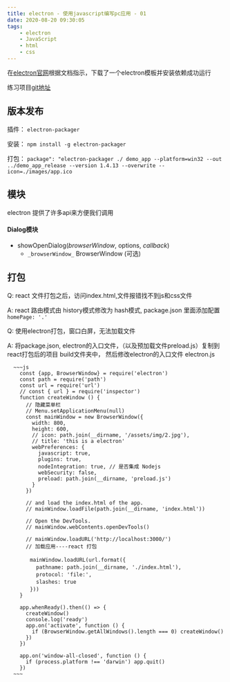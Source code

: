 ```yaml
---
title: electron - 使用javascript编写pc应用 - 01
date: 2020-08-20 09:30:05
tags:
    - electron
    - JavaScript
    - html
    - css
---
```


  在[electron官网](https://www.electronjs.org/)根据文档指示，下载了一个electron模板并安装依赖成功运行

  练习项目[git地址](https://github.com/lxx1997/react-electron-app)



## 版本发布

  插件： `electron-packager`

  安装： `npm install -g electron-packager`

  打包： `package": "electron-packager ./ demo_app --platform=win32 --out ../demo_app_release --version 1.4.13 --overwrite --icon=./images/app.ico`

## 模块

  electron 提供了许多api来方便我们调用

  ####  Dialog模块

  * showOpenDialog(_browserWindow_, options, _callback_)
    * `_browserWindow_` BrowserWindow (可选)


## 打包

  Q:  react 文件打包之后，访问index.html,文件报错找不到js和css文件

  A:  react 路由模式由 history模式修改为 hash模式, package.json 里面添加配置 `homePage: '.'`

  Q:  使用electron打包，窗口白屏，无法加载文件

  A:  将package.json, electron的入口文件，（以及预加载文件preload.js）复制到react打包后的项目 build文件夹中，
      然后修改electron的入口文件
      electron.js

      ~~~js
        const {app, BrowserWindow} = require('electron')
        const path = require('path')
        const url = require('url')
        // const { url } = require('inspector')
        function createWindow () {
          // 隐藏菜单栏
          // Menu.setApplicationMenu(null)
          const mainWindow = new BrowserWindow({
            width: 800,
            height: 600,
            // icon: path.join(__dirname, '/assets/img/2.jpg'),
            // title: 'this is a electron'
            webPreferences: {
              javascript: true,
              plugins: true,
              nodeIntegration: true, // 是否集成 Nodejs
              webSecurity: false,
              preload: path.join(__dirname, 'preload.js')
            }
          })

          // and load the index.html of the app.
          // mainWindow.loadFile(path.join(__dirname, 'index.html'))

          // Open the DevTools.
          // mainWindow.webContents.openDevTools()

          // mainWindow.loadURL('http://localhost:3000/')
          // 加载应用----react 打包

        　　mainWindow.loadURL(url.format({
          　　pathname: path.join(__dirname, './index.html'),
          　　protocol: 'file:',
          　　slashes: true
        　　}))
        }

        app.whenReady().then(() => {
          createWindow()
          console.log('ready')
          app.on('activate', function () {
            if (BrowserWindow.getAllWindows().length === 0) createWindow()
          })
        })

        app.on('window-all-closed', function () {
          if (process.platform !== 'darwin') app.quit()
        })
      ~~~